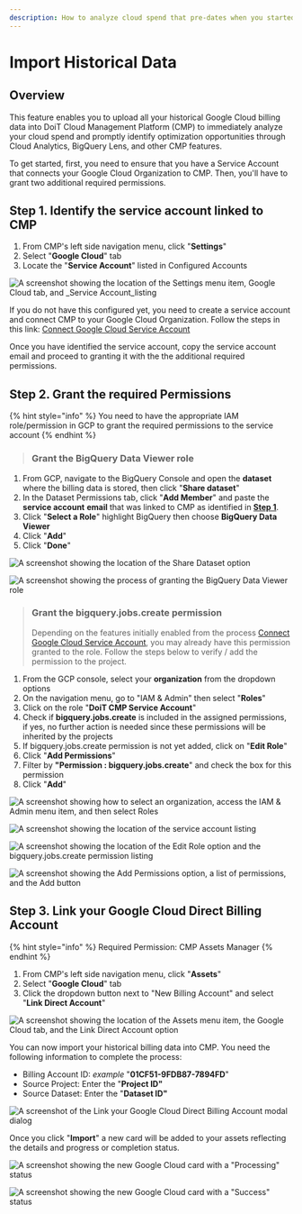 ```yaml
---
description: How to analyze cloud spend that pre-dates when you started using the CMP
---
```


# Import Historical Data

## Overview

This feature enables you to upload all your historical Google Cloud billing data into DoiT Cloud Management Platform (CMP) to immediately analyze your cloud spend and promptly identify optimization opportunities through Cloud Analytics, BigQuery Lens, and other CMP features.

To get started, first, you need to ensure that you have a Service Account that connects your Google Cloud Organization to CMP. Then, you'll have to grant two additional required permissions.

## Step 1. Identify the service account linked to CMP

1. From CMP's left side navigation menu, click "**Settings**"
2. Select "**Google Cloud**" tab
3. Locate the "**Service Account**" listed in Configured Accounts

![A screenshot showing the location of the _Settings_ menu item, _Google Cloud_ tab, and _Service Account_listing](<../.gitbook/assets/image (103).png>)

If you do not have this configured yet, you need to create a service account and connect CMP to your Google Cloud Organization. Follow the steps in this link: [Connect Google Cloud Service Account](https://help.doit-intl.com/google-cloud/connect-google-cloud-service-account)

Once you have identified the service account, copy the service account email and proceed to granting it with the the additional required permissions.

## Step 2. Grant the required Permissions

{% hint style="info" %}
You need to have the appropriate IAM role/permission in GCP to grant the required permissions to the service account
{% endhint %}

> ###  Grant the **BigQuery Data Viewer role**

1. From GCP, navigate to the BigQuery Console and open the **dataset** where the billing data is stored, then click  "**Share dataset**"
2. In the Dataset Permissions tab, click "**Add Member**" and paste the **service account** **email** that was linked to CMP as identified in [**Step 1**](import-historical-billing-data.md#step-1-identify-the-service-account-linked-to-cmp).
3. Click "**Select a Role**" highlight BigQuery then choose **BigQuery Data Viewer**
4. Click "**Add**"
5. Click "**Done**"

![A screenshot showing the location of the _Share Dataset_ option](<../.gitbook/assets/image (96).png>)

![A screenshot showing the process of granting the _BigQuery Data Viewer_ role](<../.gitbook/assets/image (94).png>)

> ### Grant the **bigquery.jobs.create permission**
>
> Depending on the features initially enabled from the process [Connect Google Cloud Service Account](https://help.doit-intl.com/google-cloud/connect-google-cloud-service-account), you may already have this permission granted to the role. Follow the steps below to verify / add the permission to the project.

1. From the GCP console, select your **organization** from the dropdown options
2. On the navigation menu, go to "IAM & Admin" then select "**Roles**"
3. Click on the role "**DoiT CMP Service Account**"
4. Check if **bigquery.jobs.create** is included in the assigned permissions, if yes, no further action is needed since these permissions will be inherited by the projects
5. If bigquery.jobs.create permission is not yet added, click on "**Edit Role**"
6. Click "**Add Permissions**"
7. Filter by **"Permission : bigquery.jobs.create**" and check the box for this permission
8. Click "**Add**"

![A screenshot showing how to select an organization, access the _IAM & Admin_ menu item, and then select _Roles_](<../.gitbook/assets/image (116).png>)

![A screenshot showing the location of the service account listing](<../.gitbook/assets/image (117).png>)

![A screenshot showing the location of the _Edit Role_ option and the `bigquery.jobs.create` permission listing](<../.gitbook/assets/image (108).png>)

![A screenshot showing the _Add Permissions_ option, a list of permissions, and the _Add_ button](<../.gitbook/assets/image (112).png>)

## Step 3. Link your Google Cloud Direct Billing Account

{% hint style="info" %}
Required Permission: CMP Assets Manager
{% endhint %}

1. From CMP's left side navigation menu, click "**Assets**"
2. Select "**Google Cloud**" tab
3. Click the dropdown button next to "New Billing Account" and select "**Link Direct Account**"

![A screenshot showing the location of the _Assets_ menu item, the _Google Cloud_ tab, and the _Link Direct Account_ option](<../.gitbook/assets/image (107).png>)

You can now import your historical billing data into CMP. You need the following information to complete the process:

* Billing Account ID: _example_ <!-- cspell:disable -->"**01CF51-9FDB87-7894FD**"<!-- cspell:enable -->
* Source Project: Enter the "**Project ID"**
* Source Dataset: Enter the "**Dataset ID"**

![A screenshot of the _Link your Google Cloud Direct Billing Account_ modal dialog](<../.gitbook/assets/image (161).png>)

Once you click "**Import**" a new card will be added to your assets reflecting the details and progress or completion status.

![A screenshot showing the new _Google Cloud_ card with a "Processing" status](<../.gitbook/assets/image (115).png>)

![A screenshot showing the new _Google Cloud_ card with a "Success" status](<../.gitbook/assets/image (118) (1) (1) (1) (1).png>)
